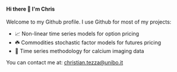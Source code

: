 #### Hi there 👋 I'm Chris
Welcome to my Github profile. I use Github for most of my projects:
- 📈 Non-linear time series models for option pricing
- ☘️ Commodities stochastic factor models for futures pricing
- 🧠 Time series methodology for calcium imaging data
  
You can contact me at: christian.tezza@unibo.it
<!--
**tezzachris/tezzachris** is a ✨ _special_ ✨ repository because its `README.md` (this file) appears on your GitHub profile.

- 🔭 I’m currently working on ...
- 🌱 I’m currently learning ...
- 👯 I’m looking to collaborate on ...
- 🤔 I’m looking for help with ...
- 💬 Ask me about ...
- 📫 How to reach me: ...
- 😄 Pronouns: ...
- ⚡ Fun fact: ...
-->
